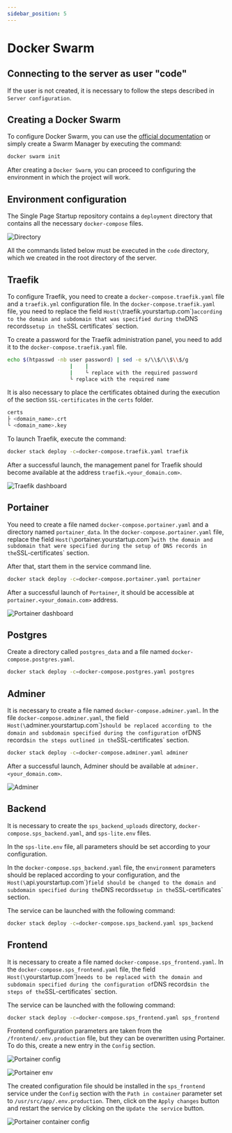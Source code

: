 ```yaml
---
sidebar_position: 5
---
```


# Docker Swarm

## Connecting to the server as user "code"

If the user is not created, it is necessary to follow the steps described in `Server configuration`.

## Creating a Docker Swarm

To configure Docker Swarm, you can use the [official documentation](https://docs.docker.com/engine/swarm/swarm-tutorial/create-swarm) or simply create a Swarm Manager by executing the command:

```bash title="in any folder"
docker swarm init
```

After creating a `Docker Swarm`, you can proceed to configuring the environment in which the project will work.

## Environment configuration

The Single Page Startup repository contains a `deployment` directory that contains all the necessary `docker-compose` files.

![Directory](./img/directory.png)

All the commands listed below must be executed in the `code` directory, which we created in the root directory of the server.

## Traefik

To configure Traefik, you need to create a `docker-compose.traefik.yaml` file and a `traefik.yml` configuration file. In the `docker-compose.traefik.yaml` file, you need to replace the field `Host(\`traefik.yourstartup.com\`)`according to the domain and subdomain that was specified during the`DNS records`setup in the`SSL certificates` section.

To create a password for the Traefik administration panel, you need to add it to the `docker-compose.traefik.yaml` file.

```bash title="in any folder"
echo $(htpasswd -nb user password) | sed -e s/\\$/\\$\\$/g
			 	    |    |
			 	    |    └ replace with the required password
			 	    └ replace with the required name
```

It is also necessary to place the certificates obtained during the execution of the section `SSL-certificates` in the `certs` folder.

```bash
certs
├ <domain_name>.crt
└ <domain_name>.key
```

To launch Traefik, execute the command:

```bash title="in folder with docker-compose files"
docker stack deploy -c=docker-compose.traefik.yaml traefik
```

After a successful launch, the management panel for Traefik should become available at the address `traefik.<your_domain.com>`.

![Traefik dashboard](./img/traefik-dashboard.png)

## Portainer

You need to create a file named `docker-compose.portainer.yaml` and a directory named `portainer_data`. In the `docker-compose.portainer.yaml` file, replace the field `Host(\`portainer.yourstartup.com\`)`with the domain and subdomain that were specified during the setup of DNS records in the`SSL-certificates` section.

After that, start them in the service command line.

```bash title="in folder with docker-compose files"
docker stack deploy -c=docker-compose.portainer.yaml portainer
```

After a successful launch of `Portainer`, it should be accessible at `portainer.<your_domain.com>` address.

![Portainer dashboard](./img/portainer-dashboard.png)

## Postgres

Create a directory called `postgres_data` and a file named `docker-compose.postgres.yaml`.

```bash title="in folder with docker-compose files"
docker stack deploy -c=docker-compose.postgres.yaml postgres
```

## Adminer

It is necessary to create a file named `docker-compose.adminer.yaml`. In the file `docker-compose.adminer.yaml`, the field `Host(\`adminer.yourstartup.com\`)`should be replaced according to the domain and subdomain specified during the configuration of`DNS records`in the steps outlined in the`SSL-certificates` section.

```bash title="in folder with docker-compose files"
docker stack deploy -c=docker-compose.adminer.yaml adminer
```

After a successful launch, Adminer should be available at `adminer.<your_domain.com>`.

![Adminer](./img/adminer.png)

## Backend

It is necessary to create the `sps_backend_uploads` directory, `docker-compose.sps_backend.yaml`, and `sps-lite.env` files.

In the `sps-lite.env` file, all parameters should be set according to your configuration.

In the `docker-compose.sps_backend.yaml` file, the `environment` parameters should be replaced according to your configuration, and the `Host(\`api.yourstartup.com\`)`field should be changed to the domain and subdomain specified during the`DNS records`setup in the`SSL-certificates` section.

The service can be launched with the following command:

```bash title="in folder with docker-compose files"
docker stack deploy -c=docker-compose.sps_backend.yaml sps_backend
```

## Frontend

It is necessary to create a file named `docker-compose.sps_frontend.yaml`. In the `docker-compose.sps_frontend.yaml` file, the field `Host(\`yourstartup.com\`)`needs to be replaced with the domain and subdomain specified during the configuration of`DNS records`in the steps of the`SSL-certificates` section.

The service can be launched with the following command:

```bash title="in folder with docker-compose files"
docker stack deploy -c=docker-compose.sps_frontend.yaml sps_frontend
```

Frontend configuration parameters are taken from the `/frontend/.env.production` file, but they can be overwritten using Portainer. To do this, create a new entry in the `Config` section.

![Portainer config](./img/portainer-config.png)

![Portainer env](./img/portainer-new-env.png)

The created configuration file should be installed in the `sps_frontend` service under the `Config` section with the `Path in container` parameter set to `/usr/src/app/.env.production`. Then, click on the `Apply changes` button and restart the service by clicking on the `Update the service` button.

![Portainer container config](./img/portainer-container-config.png)
